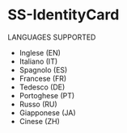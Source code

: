 # SS-IdentityCard

LANGUAGES SUPPORTED

* Inglese (EN)
* Italiano (IT)
* Spagnolo (ES)
* Francese (FR)
* Tedesco (DE)
* Portoghese (PT)
* Russo (RU)
* Giapponese (JA)
* Cinese (ZH)
